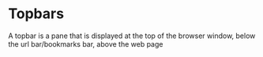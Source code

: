 # Topbars
  A topbar is a pane that is displayed at the top of the browser window, below the url bar/bookmarks bar, above the web page
